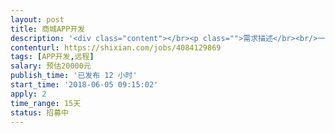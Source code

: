 ```yaml
---                
layout: post       
title: 商城APP开发           
description: '<div class="content"></br><p class="">需求描述</br><br/>一 。APP为原生，具备商城功能，可参考京东亚马逊，能调用第三方支付接口，有特殊促销模块，推广模块，用户验证等。 兼容大部分安卓型号手机及平板。软件以安卓8为基础开发，向下兼容6，7.</br><br/>二. 可独立开发，有多年开发经验，不需坐班。</br></p></br></div>'     
contenturl: https://shixian.com/jobs/4084129869      
tags: [APP开发,远程]            
salary: 预估20000元          
publish_time: '已发布 12 小时'         
start_time: '2018-06-05 09:15:02'           
apply: 2                   
time_range: 15天              
status: 招募中                  
---                 
```

